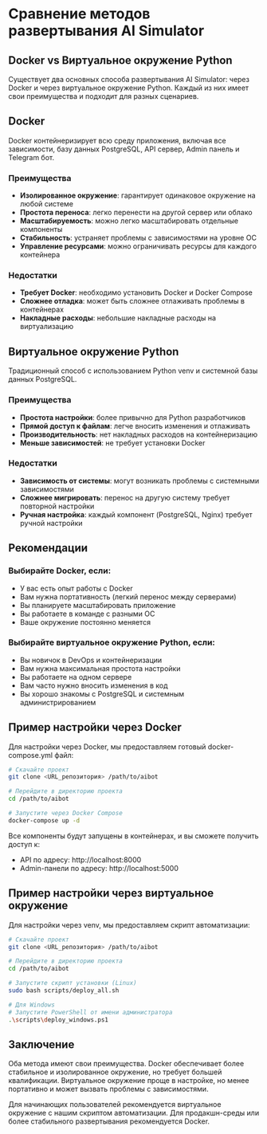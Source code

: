 # Сравнение методов развертывания AI Simulator

## Docker vs Виртуальное окружение Python

Существует два основных способа развертывания AI Simulator: через Docker и через виртуальное окружение Python. Каждый из них имеет свои преимущества и подходит для разных сценариев.

## Docker

Docker контейнеризирует всю среду приложения, включая все зависимости, базу данных PostgreSQL, API сервер, Admin панель и Telegram бот.

### Преимущества
- **Изолированное окружение**: гарантирует одинаковое окружение на любой системе
- **Простота переноса**: легко перенести на другой сервер или облако
- **Масштабируемость**: можно легко масштабировать отдельные компоненты
- **Стабильность**: устраняет проблемы с зависимостями на уровне ОС
- **Управление ресурсами**: можно ограничивать ресурсы для каждого контейнера

### Недостатки
- **Требует Docker**: необходимо установить Docker и Docker Compose
- **Сложнее отладка**: может быть сложнее отлаживать проблемы в контейнерах
- **Накладные расходы**: небольшие накладные расходы на виртуализацию

## Виртуальное окружение Python

Традиционный способ с использованием Python venv и системной базы данных PostgreSQL.

### Преимущества
- **Простота настройки**: более привычно для Python разработчиков
- **Прямой доступ к файлам**: легче вносить изменения и отлаживать
- **Производительность**: нет накладных расходов на контейнеризацию
- **Меньше зависимостей**: не требует установки Docker

### Недостатки
- **Зависимость от системы**: могут возникать проблемы с системными зависимостями
- **Сложнее мигрировать**: перенос на другую систему требует повторной настройки
- **Ручная настройка**: каждый компонент (PostgreSQL, Nginx) требует ручной настройки

## Рекомендации

### Выбирайте Docker, если:
- У вас есть опыт работы с Docker
- Вам нужна портативность (легкий перенос между серверами)
- Вы планируете масштабировать приложение
- Вы работаете в команде с разными ОС
- Ваше окружение постоянно меняется

### Выбирайте виртуальное окружение Python, если:
- Вы новичок в DevOps и контейнеризации
- Вам нужна максимальная простота настройки
- Вы работаете на одном сервере
- Вам часто нужно вносить изменения в код
- Вы хорошо знакомы с PostgreSQL и системным администрированием

## Пример настройки через Docker

Для настройки через Docker, мы предоставляем готовый docker-compose.yml файл:

```bash
# Скачайте проект
git clone <URL_репозитория> /path/to/aibot

# Перейдите в директорию проекта
cd /path/to/aibot

# Запустите через Docker Compose
docker-compose up -d
```

Все компоненты будут запущены в контейнерах, и вы сможете получить доступ к:
- API по адресу: http://localhost:8000
- Admin-панели по адресу: http://localhost:5000

## Пример настройки через виртуальное окружение

Для настройки через venv, мы предоставляем скрипт автоматизации:

```bash
# Скачайте проект
git clone <URL_репозитория> /path/to/aibot

# Перейдите в директорию проекта
cd /path/to/aibot

# Запустите скрипт установки (Linux)
sudo bash scripts/deploy_all.sh

# Для Windows
# Запустите PowerShell от имени администратора
.\scripts\deploy_windows.ps1
```

## Заключение

Оба метода имеют свои преимущества. Docker обеспечивает более стабильное и изолированное окружение, но требует большей квалификации. Виртуальное окружение проще в настройке, но менее портативно и может вызвать проблемы с зависимостями.

Для начинающих пользователей рекомендуется виртуальное окружение с нашим скриптом автоматизации.
Для продакшн-среды или более стабильного развертывания рекомендуется Docker.
